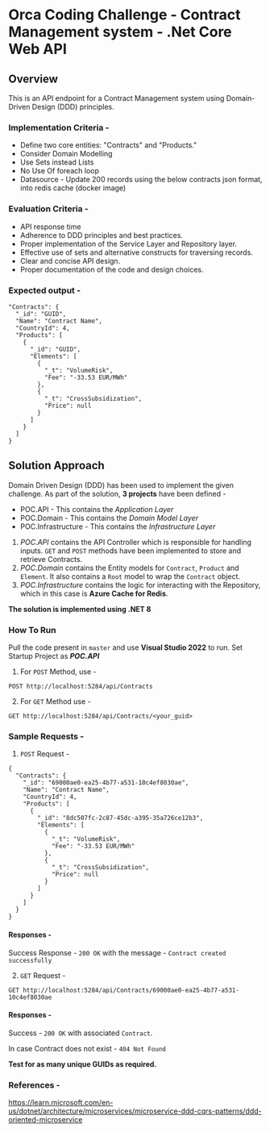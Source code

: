 # Orca Coding Challenge - Contract Management system - .Net Core Web API

## Overview
This is an API endpoint for a Contract Management system using Domain-Driven Design (DDD) principles. 

### Implementation Criteria -
- Define two core entities: "Contracts" and "Products."
- Consider Domain Modelling
- Use Sets instead Lists
- No Use Of foreach loop
- Datasource - Update 200 records using the below contracts json format, into redis cache (docker image)


### Evaluation Criteria - 
- API response time
- Adherence to DDD principles and best practices.
- Proper implementation of the Service Layer and Repository layer.
- Effective use of sets and alternative constructs for traversing records.
- Clear and concise API design.
- Proper documentation of the code and design choices.

### Expected output - 

```
"Contracts": {
  "_id": "GUID",
  "Name": "Contract Name",
  "CountryId": 4,
  "Products": [
    {
      "_id": "GUID",
      "Elements": [
        {
          "_t": "VolumeRisk",
          "Fee": "-33.53 EUR/MWh"
        },
        {
          "_t": "CrossSubsidization",
          "Price": null
        }
      ]
    }
  ]
}
```

## Solution Approach

Domain Driven Design (DDD) has been used to implement the given challenge. 
As part of the solution, **3 projects** have been defined -
- POC.API - This contains the *Application Layer*
- POC.Domain - This contains the *Domain Model Layer*
- POC.Infrastructure - This contains the *Infrastructure Layer*

1. *POC.API* contains the API Controller which is responsible for handling inputs. `GET` and `POST` methods have been implemented to store and retrieve Contracts.
2. *POC.Domain* contains the Entity models for `Contract`, `Product` and `Element`. It also contains a `Root` model to wrap the `Contract` object.
3. *POC.Infrastructure* contains the logic for interacting with the Repository, which in this case is **Azure Cache for Redis**.  

**The solution is implemented using .NET 8**

### How To Run
Pull the code present in `master` and use **Visual Studio 2022** to run. Set Startup Project as ***POC.API***

1. For `POST` Method, use - 
```
POST http://localhost:5284/api/Contracts
```

2. For `GET` Method use -
```
GET http://localhost:5284/api/Contracts/<your_guid>
```

### Sample Requests -
1. `POST` Request - 
```
{
  "Contracts": {
    "_id": "69000ae0-ea25-4b77-a531-10c4ef8030ae",
    "Name": "Contract Name",
    "CountryId": 4,
    "Products": [
      {
        "_id": "8dc507fc-2c87-45dc-a395-35a726ce12b3",
        "Elements": [
          {
            "_t": "VolumeRisk",
            "Fee": "-33.53 EUR/MWh"
          },
          {
            "_t": "CrossSubsidization",
            "Price": null
          }
        ]
      }
    ]
  }
}
```
#### Responses -
Success Response - `200 OK` with the message - `Contract created successfully`

2. `GET` Request -
```
GET http://localhost:5284/api/Contracts/69000ae0-ea25-4b77-a531-10c4ef8030ae
```

#### Responses -
Success - `200 OK` with associated `Contract`.   

In case Contract does not exist - `404 Not Found`   



**Test for as many unique GUIDs as required.**


### References - 
https://learn.microsoft.com/en-us/dotnet/architecture/microservices/microservice-ddd-cqrs-patterns/ddd-oriented-microservice
